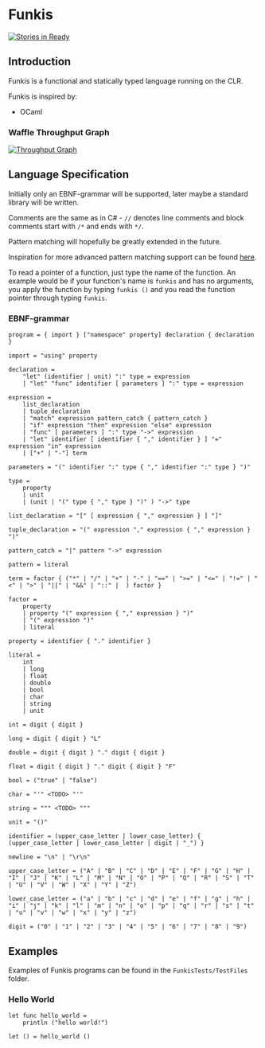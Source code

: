 # Funkis

[![Stories in Ready](https://badge.waffle.io/johanstenberg92/Funkis.svg?label=ready&title=Ready)](http://waffle.io/johanstenberg92/Funkis)

## Introduction
Funkis is a functional and statically typed language running on the CLR.

Funkis is inspired by:
* OCaml

### Waffle Throughput Graph

[![Throughput Graph](https://graphs.waffle.io/johanstenberg92/Funkis/throughput.svg)](https://waffle.io/johanstenberg92/Funkis/metrics/throughput)

## Language Specification
Initially only an EBNF-grammar will be supported, later maybe a standard library 
will be written.

Comments are the same as in C# - `//` denotes line comments and block comments start
with `/*` and ends with `*/`.

Pattern matching will hopefully be greatly extended in the future.

Inspiration for more advanced pattern matching support can be found [here](http://caml.inria.fr/pub/docs/manual-ocaml/patterns.html).

To read a pointer of a function, just type the name of the function. An example would be if your function's name is `funkis` and has no
arguments, you apply the function by typing `funkis ()` and you read the function pointer through typing `funkis`.


### EBNF-grammar
```
program = { import } ["namespace" property] declaration { declaration }

import = "using" property

declaration =
	"let" (identifier | unit) ":" type = expression
	| "let" "func" identifier [ parameters ] ":" type = expression

expression =
	list_declaration
	| tuple_declaration
	| "match" expression pattern_catch { pattern_catch }
	| "if" expression "then" expression "else" expression
	| "func" [ parameters ] ":" type "->" expression
	| "let" identifier [ identifier { "," identifier } ] "=" expression "in" expression
    | ["+" | "-"] term

parameters = "(" identifier ":" type { "," identifier ":" type } ")"

type =
	property
	| unit
	| (unit | "(" type { "," type } ")" ) "->" type

list_declaration = "[" [ expression { "," expression } ] "]"

tuple_declaration = "(" expression "," expression { "," expression } ")"

pattern_catch = "|" pattern "->" expression

pattern = literal

term = factor { ("*" | "/" | "+" | "-" | "==" | ">=" | "<=" | "!=" | "<" | ">" | "||" | "&&" | "::" |  ) factor }

factor =
	property
    | property "(" expression { "," expression } ")"
	| "(" expression ")"
    | literal
	
property = identifier { "." identifier }

literal =
    int
	| long
	| float
	| double
	| bool
	| char
	| string
	| unit

int = digit { digit }

long = digit { digit } "L"

double = digit { digit } "." digit { digit }

float = digit { digit } "." digit { digit } "F"

bool = ("true" | "false")

char = "'" <TODO> "'"

string = """ <TODO> """

unit = "()"

identifier = (upper_case_letter | lower_case_letter) { (upper_case_letter | lower_case_letter | digit | "_") }

newline = "\n" | "\r\n"

upper_case_letter = ("A" | "B" | "C" | "D" | "E" | "F" | "G" | "H" | "I" | "J" | "K" | "L" | "M" | "N" | "O" | "P" | "Q" | "R" | "S" | "T" | "U" | "V" | "W" | "X" | "Y" | "Z")

lower_case_letter = ("a" | "b" | "c" | "d" | "e" | "f" | "g" | "h" | "i" | "j" | "k" | "l" | "m" | "n" | "o" | "p" | "q" | "r" | "s" | "t" | "u" | "v" | "w" | "x" | "y" | "z")

digit = ("0" | "1" | "2" | "3" | "4" | "5" | "6" | "7" | "8" | "9")
```

## Examples
Examples of Funkis programs can be found in the `FunkisTests/TestFiles` folder.

### Hello World
```
let func hello_world = 
    println ("hello world!")

let () = hello_world ()
```